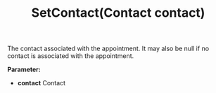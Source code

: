﻿---
uid: crmscript_ref_NSAppointmentEntity_SetContact
title: SetContact(Contact contact)
intellisense: NSAppointmentEntity.SetContact
keywords: NSAppointmentEntity, GetContact
so.topic: reference
---

The contact associated with the appointment. It may also be null if no contact is associated with the appointment.

**Parameter:** 
 - **contact** Contact

